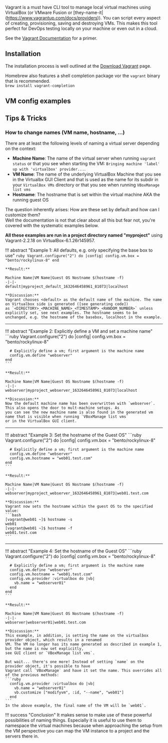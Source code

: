 Vagrant is a must have CLI tool to manage local virtual machines using VirtualBox (or VMware Fusion or [they-name-it|(https://www.vagrantup.com/docs/providers)). You can script every aspect of creating, provisioning, saving and destroying VMs. This makes this
tool perfect for DevOps testing locally on your machine or even out in a cloud.

See the [Vagrant Documentation](https://www.vagrantup.com/docs) for a primer.

## Installation

The installation process is well outlined at the [Download Vagrant](https://www.vagrantup.com/downloads) page.

Homebrew also features a shell completion package vor the `vagrant` binary that is recommended.  
`brew install vagrant-completion`

## VM config examples

## Tips & Tricks

### How to change names (VM name, hostname, ...)

There are at least the following levels of naming a virtual server depending on the context:

* **Machine Name**: The name of the virtual server when running `vagrant status` or that you see when starting the VM: `Bringing machine
  'label' up with 'virtualbox' provider...`.
* **VM Name**: The name of the underlying VirtualBox Machine that you see in the Virtualbx GUI Client and that is used as the
  name for its subdir in your `VirtualBox VMs` directory or that you see when running `VBoxManage list vms`
* **Hostname**: The hostname that is set within the virtual machine AKA the running guest OS

The question inherently arises: How are these set by default and how can I customize them?  
Well the documentation is not that clear about all this but fear not, you're covered with the systematic examples below.

**All these examples are run in a project directory named "myproject"** using Vagrant-2.2.18 on VirtualBox-6.1.26r145957.

!!! abstract "Example 1: All defaults, e.g. only specifying the base box to use"
    ```ruby
    Vagrant.configure("2") do |config|
      config.vm.box = "bento/rockylinux-8"
    end
    ```

    **Result:**

    Machine Name|VM Name|Guest OS Nostname $(hostname -f)
    -|-|-
    default|myproject_default_1632646458961_81073|localhost

    **Discussion:**
    Vagrant chooses <default> as the default name of the machine. The name on Virtualbox side is generated ([see generating code])
    as `<DIRECTORY>_<MACHINE_NAME>_<TIMESTAMP>_<RANDOM_NUMBER>` unless explicitly set, see next examples. The hostname seems to be
    unchanged, e.g. the hostname of the basebox, localhost in the example.

[see generating code]: https://github.com/hashicorp/vagrant/blob/main/plugins/providers/virtualbox/action/set_name.rb#L23-L30

---

!!! abstract "Example 2: Explicitly define a VM and set a machine name"
    ```ruby
    Vagrant.configure("2") do |config|
      config.vm.box = "bento/rockylinux-8"

      # Explicitly define a vm; first argument is the machine name
      config.vm.define "webserver"
    end
    ```

    **Result:**

    Machine Name|VM Name|Guest OS Nostname $(hostname -f)
    -|-|-
    webserver|myproject_webserver_1632646458961_81073|localhost

    **Discussion:**
    Now the default machine name has been overwritten with `webserver`. This also opens the door to mult-machine setups. As
    you can see the new machine name is also found in the generated vm name that is visible when running `VBoxManage list vms`
    or in the VirtualBox GUI client.

---

!!! abstract "Example 3: Set the hostname of the Guest OS"
    ```ruby
    Vagrant.configure("2") do |config|
      config.vm.box = "bento/rockylinux-8"

      # Explicitly define a vm; first argument is the machine name
      config.vm.define "webserver"
      config.vm.hostname = "web01.test.com"
    end
    ```

    **Result:**

    Machine Name|VM Name|Guest OS Nostname $(hostname -f)
    -|-|-
    webserver|myproject_webserver_1632646458961_81073|web01.test.com

    **Discussion:**
    Vagrant now sets the hostname within the guest OS to the specified value:
    ```bash
    [vagrant@web01 ~]$ hostname -s
    web01
    [vagrant@web01 ~]$ hostname -f
    web01.test.com
    ```

---

!!! abstract "Example 4: Set the hostname of the Guest OS"
    ```ruby
    Vagrant.configure("2") do |config|
      config.vm.box = "bento/rockylinux-8"

      # Explicitly define a vm; first argument is the machine name
      config.vm.define "webserver"
      config.vm.hostname = "web01.test.com"
      config.vm.provider :virtualbox do |vb|
        vb.name = "webserver01"
      end
    end
    ```

    **Result:**

    Machine Name|VM Name|Guest OS Nostname $(hostname -f)
    -|-|-
    webserver|webserver01|web01.test.com

    **Discussion:**
    This example, in addition, is setting the name on the virtualbox provider object, which results in a renamed
    VM. The VM no longer has its name generated as described in example 1, but the name is now set explicitly,
    see GUI client or `VBoxManage list vms`.

    But wait... there's one more! Instead of setting `name` on the provider object, it's possible to have
    Vagrant call `VBoxManage` and have it set the name. This overrides all of the previous methods:
    ```ruby
      config.vm.provider :virtualbox do |vb|
        vb.name = "webserver01"
        vb.customize ["modifyvm", :id, "--name", "web01"]
      end
    ```
    In the above example, the final name of the VM will be `web01`.

!!! success "Conclusion"
    It makes sense to make use of these powerful possibilities of naming things. Especially it is useful to use them to namespace
    the virtual machines because when approaching the setup from the VM perspective you can map the VM instance to a project and
    the servers there in.


